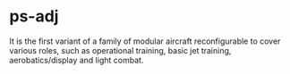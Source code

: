 # ps-adj
It is the first variant of a family of modular aircraft reconfigurable to cover various roles, such as operational training, basic jet training, aerobatics/display and light combat.
